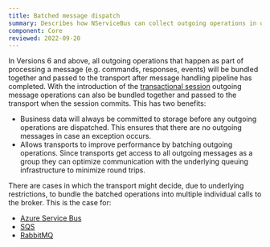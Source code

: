 ```yaml
---
title: Batched message dispatch
summary: Describes how NServiceBus can collect outgoing operations in order to dispatch them more efficiently.
component: Core
reviewed: 2022-09-20
---
```


In Versions 6 and above, all outgoing operations that happen as part of processing a message (e.g. commands, responses, events) will be bundled together and passed to the transport after message handling pipeline has completed. With the introduction of the [transactional session](/nservicebus/transactional-session) outgoing message operations can also be bundled together and passed to the transport when the session commits. This has two benefits:

 * Business data will always be committed to storage before any outgoing operations are dispatched. This ensures that there are no outgoing messages in case an exception occurs.
 * Allows transports to improve performance by batching outgoing operations. Since transports get access to all outgoing messages as a group they can optimize communication with the underlying queuing infrastructure to minimize round trips.

There are cases in which the transport might decide, due to underlying restrictions, to bundle the batched operations into multiple individual calls to the broker. 
This is the case for:
- [Azure Service Bus](/transports/azure-service-bus)
- [SQS](/transports/sqs)
- [RabbitMQ](/transports/rabbitmq)